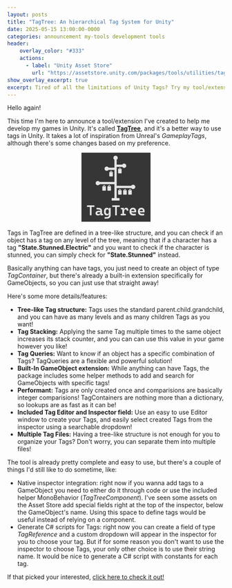 ```yaml
---
layout: posts
title: "TagTree: An hierarchical Tag System for Unity"
date: 2025-05-15 13:00:00-0000
categories: announcement my-tools development tools
header:
    overlay_color: "#333"
    actions:
      - label: "Unity Asset Store"
        url: "https://assetstore.unity.com/packages/tools/utilities/tagtree-319017"
show_overlay_excerpt: true
excerpt: Tired of all the limitations of Unity Tags? Try my tool/extension for better Unity tags!
---
```


Hello again!

This time I'm here to announce a tool/extension I've created to help me develop my games in Unity. It's called **[TagTree](https://assetstore.unity.com/packages/tools/utilities/tagtree-319017)**, and it's a better way to use tags in Unity. It takes a lot of inspiration from Unreal's *GameplayTags*, although there's some changes based on my preference.

<p align="center">
    <a href="https://assetstore.unity.com/packages/tools/utilities/tagtree-319017">
        <img src="/assets/images/TagTree/Icon.jpg">
    </a>
</p>

Tags in TagTree are defined in a tree-like structure, and you can check if an object has a tag on any level of the tree, meaning that if a character has a tag **"State.Stunned.Electric"** and you want to check if the character is stunned, you can simply check for **"State.Stunned"** instead.

Basically anything can have tags, you just need to create an object of type *TagContainer*, but there's already a built-in extension specifically for GameObjects, so you can just use that straight away!

Here's some more details/features:

- **Tree-like Tag structure:** Tags uses the standard parent.child.grandchild, and you can have as many levels and as many children Tags as you want!
- **Tag Stacking:** Applying the same Tag multiple times to the same object increases its stack counter, and you can can use this value in your game however you like!
- **Tag Queries:** Want to know if an object has a specific combination of Tags? TagQueries are a flexible and powerful solution!
- **Built-In GameObject extension:** While anything can have Tags, the package includes some helper methods to add and search for GameObjects with specific tags!
- **Performant:** Tags are only created once and comparisions are basically integer comparisions! TagContainers are nothing more than a dictionary, so lookups are as fast as it can be!
- **Included Tag Editor and Inspector field:** Use an easy to use Editor window to create your Tags, and easily select created Tags from the inspector using a searchable dropdown!
- **Multiple Tag Files:** Having a tree-like structure is not enough for you to organize your Tags? Don't worry, you can separate them into multiple files!

The tool is already pretty complete and easy to use, but there's a couple of things I'd still like to do sometime, like:
- Native inspector integration: right now if you wanna add tags to a GameObject you need to either do it through code or use the included helper MonoBehavior (*TagTreeComponent*). I've seen some assets on the Asset Store add special fields right at the top of the inspector, below the GameObject's name. Using this space to define tags would be useful instead of relying on a component.
- Generate C# scripts for Tags: right now you can create a field of type *TagReference* and a custom dropdown will appear in the inspector for you to choose your tag. But if for some reason you don't want to use the inspector to choose Tags, your only other choice is to use their string name. It would be nice to generate a C# script with constants for each tag.

If that picked your interested, [click here to check it out!](https://assetstore.unity.com/packages/tools/utilities/tagtree-319017)